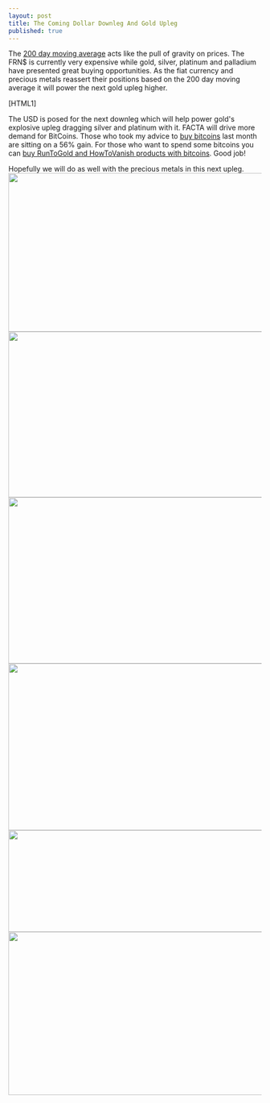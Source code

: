 ```yaml
---
layout: post
title: The Coming Dollar Downleg And Gold Upleg
published: true
---
```

<p>The <a title="200 day moving average" href="http://www.runtogold.com/2010/07/200-day-moving-average/" target="_blank">200 day moving average</a> acts like the pull of gravity on prices. The FRN$ is currently very expensive while gold, silver, platinum and palladium have presented great buying opportunities. As the fiat currency and precious metals reassert their positions based on the 200 day moving average it will power the next gold upleg higher.<img src="{{ site.baseurl }}/images/230112.jpg" alt="" width="1" height="1" border="0" /></p>
<p>[HTML1]</p>
<p>The USD is posed for the next downleg which will help power gold's explosive upleg dragging silver and platinum with it. FACTA will drive more demand for BitCoins. Those who took my advice to <a title="buy bitcoins" href="http://www.runtogold.com/2011/12/solid-bitcoin-consolidation-finally-bears-a-bitcoin-breakout/" target="_blank">buy bitcoins</a> last month are sitting on a 56% gain. For those who want to spend some bitcoins you can <a title="buy with bitcoins" href="http://www.runtogold.com/bitcoinproductspage" target="_blank">buy RunToGold and HowToVanish products with bitcoins</a>. Good job!</p>
<p>Hopefully we will do as well with the precious metals in this next upleg.<br />
<img class="aligncenter" title="usd downleg" src="{{ site.baseurl }}/images/usd-23-jan-2012.jpg" alt="" width="520" height="315" /><br />
<img class="aligncenter" title="gold upleg" src="{{ site.baseurl }}/images/gold-23-jan-2012.jpg" alt="" width="520" height="329" /><br />
<img class="aligncenter" title="silver upleg" src="{{ site.baseurl }}/images/silver-23-jan-2012.jpg" alt="" width="520" height="330" /><br />
<img class="aligncenter" title="platinum upleg" src="{{ site.baseurl }}/images/platinum-23-jan-2012.jpg" alt="" width="520" height="331" /><br />
<img class="aligncenter" title="bitcoin upleg" src="{{ site.baseurl }}/images/bitcoin-23-jan-2012.jpg" alt="" width="520" height="202" /><br />
<img class="aligncenter" title="platinum gold upleg" src="{{ site.baseurl }}/images/platinum-gold-23-jan-2012.jpg" alt="" width="520" height="324" /></p>
